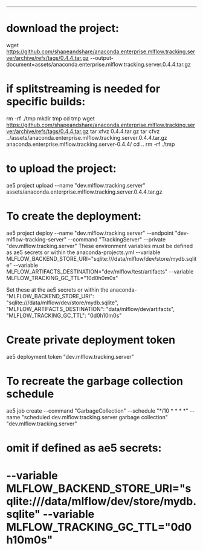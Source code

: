 -------------------------------------
# download the project:
wget https://github.com/shapeandshare/anaconda.enterprise.mlflow.tracking.server/archive/refs/tags/0.4.4.tar.gz --output-document=assets/anaconda.enterprise.mlflow.tracking.server.0.4.4.tar.gz

# if splitstreaming is needed for specific builds:
rm -rf ./tmp
mkdir tmp
cd tmp
wget https://github.com/shapeandshare/anaconda.enterprise.mlflow.tracking.server/archive/refs/tags/0.4.4.tar.gz
tar xfvz 0.4.4.tar.gz
tar cfvz ../assets/anaconda.enterprise.mlflow.tracking.server.0.4.4.tar.gz anaconda.enterprise.mlflow.tracking.server-0.4.4/
cd ..
rm -rf ./tmp


# to upload the project:
ae5 project upload --name "dev.mlflow.tracking.server" assets/anaconda.enterprise.mlflow.tracking.server.0.4.4.tar.gz

# To create the deployment:
ae5 project deploy --name "dev.mlflow.tracking.server" --endpoint "dev-mlflow-tracking-server" --command "TrackingServer" --private "dev.mlflow.tracking.server"
These environment variables must be defined as ae5 secrets or within the anaconda-projects.yml
--variable MLFLOW_BACKEND_STORE_URI="sqlite:///data/mlflow/dev/store/mydb.sqlite" 
--variable MLFLOW_ARTIFACTS_DESTINATION="dev/mlflow/test/artifacts" 
--variable MLFLOW_TRACKING_GC_TTL="10d0h0m0s" 

Set these at the ae5 secrets or within the anaconda-
"MLFLOW_BACKEND_STORE_URI": "sqlite:///data/mlflow/dev/store/mydb.sqlite",
"MLFLOW_ARTIFACTS_DESTINATION": "data/mlflow/dev/artifacts",
"MLFLOW_TRACKING_GC_TTL": "0d0h10m0s"

# Create private deployment token
ae5 deployment token "dev.mlflow.tracking.server"

# To recreate the garbage collection schedule
ae5 job create --command "GarbageCollection" --schedule "*/10 * * * *" --name "scheduled dev.mlflow.tracking.server garbage collection" "dev.mlflow.tracking.server"
# omit if defined as ae5 secrets:
# --variable MLFLOW_BACKEND_STORE_URI="sqlite:///data/mlflow/dev/store/mydb.sqlite" --variable MLFLOW_TRACKING_GC_TTL="0d0h10m0s"
